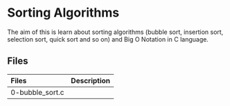 # Sorting Algorithms
The aim of this is learn about sorting algorithms (bubble sort, insertion sort, selection sort, quick sort and so on) and Big O Notation in C language.
## Files

|Files| Description|
|:------|:-----------:|
|0-bubble_sort.c|    |

